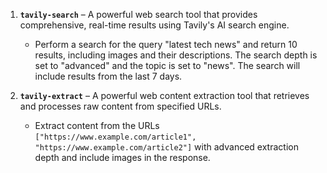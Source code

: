 1. **`tavily-search`** – A powerful web search tool that provides comprehensive, real-time results using Tavily's AI search engine.

    - Perform a search for the query "latest tech news" and return 10 results, including images and their descriptions. The search depth is set to "advanced" and the topic is set to "news". The search will include results from the last 7 days.

2. **`tavily-extract`** – A powerful web content extraction tool that retrieves and processes raw content from specified URLs.

    - Extract content from the URLs `["https://www.example.com/article1", "https://www.example.com/article2"]` with advanced extraction depth and include images in the response.
